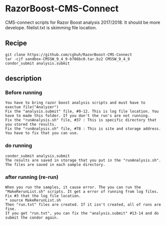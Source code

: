 # RazorBoost-CMS-Connect
CMS-connect scripts for Razor Boost analysis 2017/2018. It should be more develope. filelist.txt is skimming file location.

## Recipe

```Shell
git clone https://github.com/cghuh/RazorBoost-CMS-Connect
tar -cjf sandbox-CMSSW_9_4_9-b766bc0.tar.bz2 CMSSW_9_4_9
condor_submit analysis.submit
```

## description

### Before running
    You have to bring razor boost analysis scripts and must have to exectue file("Analyzer")
    Fix the "analysis.submit" file, #9-12. This is log file location. You have to made this folder. If you don't the run's are not running.
    Fix the "runAnalysis.sh" file, #37 : This is specific directory that you stored the results. 
    Fix the "runAnalysis.sh" file, #78 : This is site and storage address. You have to fix that you can use.
   
### do running
    condor_submit analysis.submit
    The results are saved in storage that you put in the "runAnalysis.sh".
    The files are saved in each sample directory.
    
### after running (re-run)
    When you run the samples, it cause error. The you can run the "MakeRerunList.sh" scripts. It get a error of running from log files.
    Fix #3 that the log file location.
    * source MakeRerunList.sh
    Then "run.txt" files are created. If it isn't created, all of runs are fine.
    If you get "run.txt", you can fix the "analysis.submit" #13-14 and do submit the condor again.
